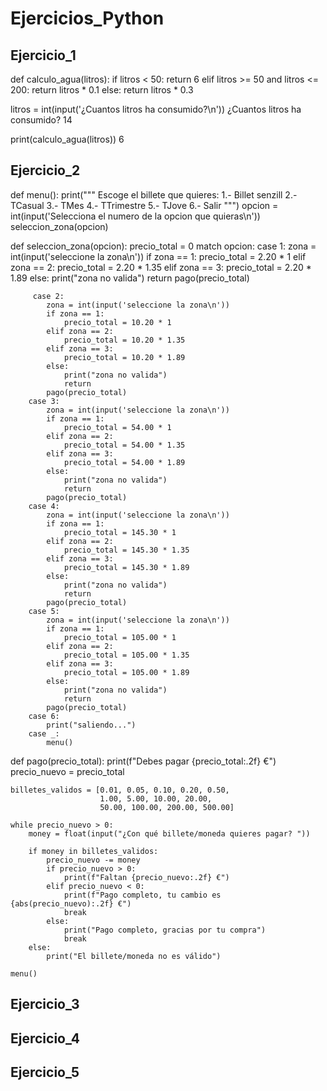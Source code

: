 # Ejercicios_Python

## Ejercicio_1

def calculo_agua(litros):
     if litros < 50:
             return 6
     elif litros >= 50 and litros <= 200:
             return litros * 0.1
     else:
             return litros * 0.3

litros = int(input('¿Cuantos litros ha consumido?\n'))
¿Cuantos litros ha consumido?
14

print(calculo_agua(litros))
6

## Ejercicio_2

def menu():
     print(""" Escoge el billete que quieres:
             1.- Billet senzill
             2.- TCasual
             3.- TMes
             4.- TTrimestre
             5.- TJove
             6.- Salir """)
     opcion = int(input('Selecciona el numero de la opcion que quieras\n'))
     seleccion_zona(opcion)

def seleccion_zona(opcion):
	precio_total = 0
	match opcion:
		case 1:
			zona = int(input('seleccione la zona\n'))
			if zona == 1:
				precio_total = 2.20 * 1
			elif zona == 2:
				precio_total = 2.20 * 1.35
			elif zona == 3:
				precio_total = 2.20 * 1.89
			else:
				print("zona no valida")
				return
			pago(precio_total) 
		
	     case 2:
			zona = int(input('seleccione la zona\n'))
			if zona == 1:
				precio_total = 10.20 * 1
			elif zona == 2:
				precio_total = 10.20 * 1.35
			elif zona == 3:
				precio_total = 10.20 * 1.89
			else:
				print("zona no valida")
				return
			pago(precio_total)
		case 3: 
			zona = int(input('seleccione la zona\n'))
			if zona == 1:
				precio_total = 54.00 * 1
			elif zona == 2:
				precio_total = 54.00 * 1.35
			elif zona == 3:
				precio_total = 54.00 * 1.89
			else:
				print("zona no valida")
				return 
			pago(precio_total)
		case 4: 
			zona = int(input('seleccione la zona\n'))
			if zona == 1:
				precio_total = 145.30 * 1
			elif zona == 2:
				precio_total = 145.30 * 1.35
			elif zona == 3:
				precio_total = 145.30 * 1.89
			else:
				print("zona no valida")
				return
			pago(precio_total)
		case 5:
			zona = int(input('seleccione la zona\n'))
			if zona == 1:
				precio_total = 105.00 * 1
			elif zona == 2:
				precio_total = 105.00 * 1.35
			elif zona == 3:
				precio_total = 105.00 * 1.89
			else:
				print("zona no valida")
				return
			pago(precio_total) 
		case 6:
			print("saliendo...")
		case _:
			menu()


def pago(precio_total):
    print(f"Debes pagar {precio_total:.2f} €")
    precio_nuevo = precio_total

    billetes_validos = [0.01, 0.05, 0.10, 0.20, 0.50,
                        1.00, 5.00, 10.00, 20.00,
                        50.00, 100.00, 200.00, 500.00]

    while precio_nuevo > 0:
        money = float(input("¿Con qué billete/moneda quieres pagar? "))

        if money in billetes_validos:
            precio_nuevo -= money
            if precio_nuevo > 0:
                print(f"Faltan {precio_nuevo:.2f} €")
            elif precio_nuevo < 0:
                print(f"Pago completo, tu cambio es {abs(precio_nuevo):.2f} €")
                break
            else:
                print("Pago completo, gracias por tu compra")
                break
        else:
            print("El billete/moneda no es válido")

    menu()  

## Ejercicio_3


## Ejercicio_4


## Ejercicio_5

